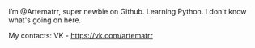 I’m @Artematrr, super newbie on Github. Learning Python.
I don't know what's going on here.

My contacts: 
VK - https://vk.com/artematrr

<!--
Artematrr/Artematrr is a ✨ special ✨ repository because its `README.md` (this file) appears on your GitHub profile.
You can click the Preview link to take a look at your changes.
-->
